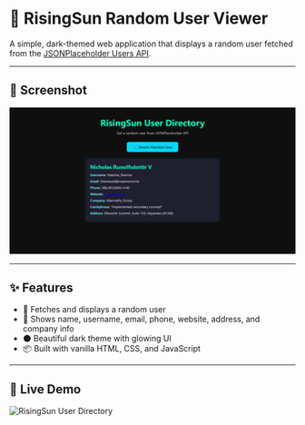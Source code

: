 # 🌙 RisingSun Random User Viewer

A simple, dark-themed web application that displays a random user fetched from the [JSONPlaceholder Users API](https://jsonplaceholder.typicode.com/users).

---

## 📸 Screenshot

![App Screenshot](./screenshot/user.png)

---

## ✨ Features

- 🔁 Fetches and displays a random user
- 📄 Shows name, username, email, phone, website, address, and company info
- 🌑 Beautiful dark theme with glowing UI
- 📦 Built with vanilla HTML, CSS, and JavaScript

---

## 🚀 Live Demo

![RisingSun User Directory](https://agravi987.github.io/random-user-viewer/)
